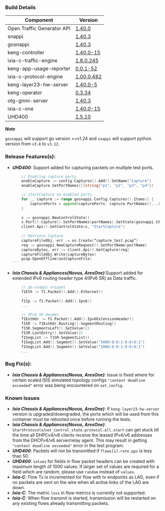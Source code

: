 ### Build Details

| Component                     | Version       |
|-------------------------------|---------------|
| Open Traffic Generator API    | [1.40.0](https://redocly.github.io/redoc/?url=https://raw.githubusercontent.com/open-traffic-generator/models/v1.40.0/artifacts/openapi.yaml)         |
| snappi                        | [1.40.3](https://pypi.org/project/snappi/1.40.3)        |
| gosnappi                      | [1.40.3](https://pkg.go.dev/github.com/open-traffic-generator/snappi/gosnappi@v1.40.3)        |
| keng-controller               | [1.40.0-15](https://github.com/orgs/open-traffic-generator/packages/container/package/keng-controller)    |
| ixia-c-traffic-engine         | [1.8.0.245](https://github.com/orgs/open-traffic-generator/packages/container/package/ixia-c-traffic-engine)       |
| keng-app-usage-reporter       | [0.0.1-52](https://github.com/orgs/open-traffic-generator/packages/container/package/keng-app-usage-reporter)      |
| ixia-c-protocol-engine        | [1.00.0.482](https://github.com/orgs/open-traffic-generator/packages/container/package/ixia-c-protocol-engine)    | 
| keng-layer23-hw-server        | [1.40.0-5](https://github.com/orgs/open-traffic-generator/packages/container/package/keng-layer23-hw-server)    |
| keng-operator                 | [0.3.34](https://github.com/orgs/open-traffic-generator/packages/container/package/keng-operator)        | 
| otg-gnmi-server               | [1.40.3](https://github.com/orgs/open-traffic-generator/packages/container/package/otg-gnmi-server)         |
| ixia-c-one                    | [1.40.0-15](https://github.com/orgs/open-traffic-generator/packages/container/package/ixia-c-one/)         |
| UHD400                        | [1.5.10](https://downloads.ixiacom.com/support/downloads_and_updates/public/UHD400/1.5/1.5.10/artifacts.tar)         |

***Note***

`gosnappi` will support go version >=v1.24 and `snappi` will support python version from `v3.8` to `v3.12`.

### Release Features(s):
* <b><i>UHD400</i></b>: Support added for capturing packets on multiple test ports.
    ```go
        // Enabling capture ports​
        enableCapture := config.Captures().Add().SetName("Capture")​
        enableCapture.SetPortNames([]string{"p1", "p2", "p3", "p4"})​

        // startCapture on enabled ports​
        for _, capture := range gosnappi.Config.Captures().Items() {​
            capturePorts = append(capturePorts, capture.PortNames()...)​
        }​
        ​
        s := gosnappi.NewControlState()​
        s.Port().Capture().SetPortNames(portNames).SetState(gosnappi.StatePortCaptureState.START)​
        client.Api().SetControlState(s, "StartCapture")​
        ​
        // Retrieve Capture​
        captureFileObj, err := os.Create(“capture_test.pcap”)​
        req := gosnappi.NewCaptureRequest().SetPortName(portName)​
        captureBytes, err := client.Api().GetCapture(req)​
        captureFileObj.Write(captureBytes)​
        pcap.OpenOffline(outCaptureFile)​
    ```​

* <b><i>Ixia Chassis & Appliances(Novus, AresOne)</i></b>:Support added for extended IPv6 routing header type 4(IPv6 SR) as Data traffic.
    ```go
        // go-snappi snippet​
        f1Eth := f1.Packet().Add().Ethernet()​
        ...
        f1Ip := f1.Packet().Add().Ipv6()​
        ...​

        // IPv6 SR Header ​
        f1ExtHdr := f1.Packet().Add().Ipv6ExtensionHeader()​
        f1SR := f1ExtHdr.Routing().SegmentRouting()​
        f1SR.SegmentsLeft().SetValue(2)​
        f1SR.LastEntry().SetValue(2)​
        f1SegList := f1SR.SegmentList()​
        f1SegList.Add().Segment().SetValue("5000:0:0:1:0:0:0:1")​
        f1SegList.Add().Segment().SetValue("1000:0:0:1:0:0:0:1")​
        ...
    ```

### Bug Fix(s): 
* <b><i>Ixia Chassis & Appliances(Novus, AresOne)</i></b>: Issue is fixed where for certain scaled ISIS simulated topology configs `"context deadline exceeded"` error was being encountered on `set_config`.

### Known Issues
* <b><i>Ixia Chassis & Appliances(Novus, AresOne)</i></b>: If `keng-layer23-hw-server` version is upgraded/downgraded, the ports which will be used from this container must be rebooted once before running the tests.
* <b><i>Ixia Chassis & Appliances(Novus, AresOne)</i></b>: `StartProtocols`/`set_control_state.protocol.all.start` can get stuck till the time all DHPCv4/v6 clients receive the leased IPv4/v6 addresses from the DHCPv4/v6 server/relay agent. This may result in getting `"context deadline exceeded"` error in the test program.
* <b><i>UHD400</i></b>: Packets will not be transmitted if `flows[i].rate.pps` is less than 50.
* <b><i>UHD400</i></b>: `values` for fields in flow packet headers can be created with maximum length of 1000 values. If larger set of values are required for a field which are random, please use `random` instead of `values`.
* <b><i>Ixia-C</i></b>: Flow Tx is incremented for flow with tx endpoints as LAG, even if no packets are sent on the wire when all active links of the LAG are down.
* <b><i>Ixia-C</i></b>: The metric `loss` in flow metrics is currently not supported.
* <b><i>Ixia-C</i></b>: When flow transmit is started, transmission will be restarted on any existing flows already transmitting packets. 